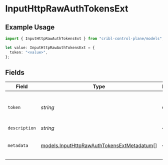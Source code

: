 # InputHttpRawAuthTokensExt

## Example Usage

```typescript
import { InputHttpRawAuthTokensExt } from "cribl-control-plane/models";

let value: InputHttpRawAuthTokensExt = {
  token: "<value>",
};
```

## Fields

| Field                                                                                          | Type                                                                                           | Required                                                                                       | Description                                                                                    |
| ---------------------------------------------------------------------------------------------- | ---------------------------------------------------------------------------------------------- | ---------------------------------------------------------------------------------------------- | ---------------------------------------------------------------------------------------------- |
| `token`                                                                                        | *string*                                                                                       | :heavy_check_mark:                                                                             | Shared secret to be provided by any client (Authorization: <token>)                            |
| `description`                                                                                  | *string*                                                                                       | :heavy_minus_sign:                                                                             | N/A                                                                                            |
| `metadata`                                                                                     | [models.InputHttpRawAuthTokensExtMetadatum](../models/inputhttprawauthtokensextmetadatum.md)[] | :heavy_minus_sign:                                                                             | Fields to add to events referencing this token                                                 |
